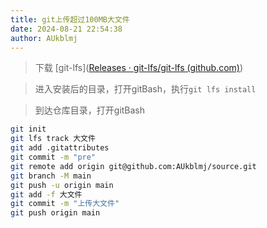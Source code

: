 ```yaml
---
title: git上传超过100MB大文件
date: 2024-08-21 22:54:38
author: AUkblmj
---
```


> 下载 [git-lfs]([Releases · git-lfs/git-lfs (github.com)](https://github.com/git-lfs/git-lfs/releases?utm_source=gitlfs_site&utm_medium=releases_link&utm_campaign=gitlfs))

> 进入安装后的目录，打开gitBash，执行`git lfs install`

> 到达仓库目录，打开gitBash

```bash
git init
git lfs track 大文件
git add .gitattributes
git commit -m "pre"
git remote add origin git@github.com:AUkblmj/source.git
git branch -M main
git push -u origin main 
git add -f 大文件
git commit -m "上传大文件"
git push origin main
```

